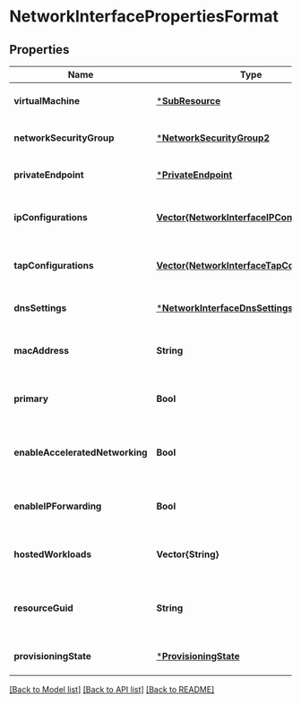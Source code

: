 # NetworkInterfacePropertiesFormat


## Properties
Name | Type | Description | Notes
------------ | ------------- | ------------- | -------------
**virtualMachine** | [***SubResource**](SubResource.md) |  | [optional] [default to nothing]
**networkSecurityGroup** | [***NetworkSecurityGroup2**](NetworkSecurityGroup2.md) |  | [optional] [default to nothing]
**privateEndpoint** | [***PrivateEndpoint**](PrivateEndpoint.md) |  | [optional] [default to nothing]
**ipConfigurations** | [**Vector{NetworkInterfaceIPConfiguration}**](NetworkInterfaceIPConfiguration.md) | A list of IPConfigurations of the network interface. | [optional] [default to nothing]
**tapConfigurations** | [**Vector{NetworkInterfaceTapConfiguration}**](NetworkInterfaceTapConfiguration.md) | A list of TapConfigurations of the network interface. | [optional] [readonly] [default to nothing]
**dnsSettings** | [***NetworkInterfaceDnsSettings**](NetworkInterfaceDnsSettings.md) |  | [optional] [default to nothing]
**macAddress** | **String** | The MAC address of the network interface. | [optional] [readonly] [default to nothing]
**primary** | **Bool** | Whether this is a primary network interface on a virtual machine. | [optional] [readonly] [default to nothing]
**enableAcceleratedNetworking** | **Bool** | If the network interface is accelerated networking enabled. | [optional] [default to nothing]
**enableIPForwarding** | **Bool** | Indicates whether IP forwarding is enabled on this network interface. | [optional] [default to nothing]
**hostedWorkloads** | **Vector{String}** | A list of references to linked BareMetal resources. | [optional] [readonly] [default to nothing]
**resourceGuid** | **String** | The resource GUID property of the network interface resource. | [optional] [readonly] [default to nothing]
**provisioningState** | [***ProvisioningState**](ProvisioningState.md) |  | [optional] [default to nothing]


[[Back to Model list]](../README.md#models) [[Back to API list]](../README.md#api-endpoints) [[Back to README]](../README.md)


